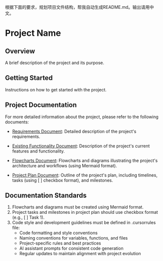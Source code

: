 根据下面的要求，规划项目文件结构，帮我自动生成README.md。输出请用中文。
# Project Name

## Overview

A brief description of the project and its purpose.

## Getting Started

Instructions on how to get started with the project.

## Project Documentation

For more detailed information about the project, please refer to the following documents:

- [Requirements Document](docs/requirements.md): Detailed description of the project's requirements.

- [Existing Functionality Document](docs/existing-functionality.md): Description of the project's current features and functionality.

- [Flowcharts Document](docs/flowcharts.md): Flowcharts and diagrams illustrating the project's architecture and workflows (using Mermaid format).

- [Project Plan Document](docs/project-plan.md): Outline of the project's plan, including timelines, tasks (using [ ] checkbox format), and milestones.

## Documentation Standards

1. Flowcharts and diagrams must be created using Mermaid format.
2. Project tasks and milestones in project plan should use checkbox format (e.g., [ ] Task 1).
3. Code style and development guidelines must be defined in .cursorrules file:
   - Code formatting and style conventions
   - Naming conventions for variables, functions, and files
   - Project-specific rules and best practices
   - AI assistant prompts for consistent code generation
   - Regular updates to maintain alignment with project evolution